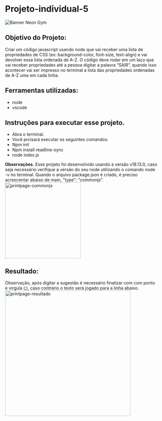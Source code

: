 # Projeto-individual-5
![Banner Neon Gym](https://user-images.githubusercontent.com/112557569/216474831-363bdc00-f293-4138-b111-15a1fdc2fd35.jpg)

<h2><strong> Objetivo do Projeto: </strong></h2>
Criar  um código javascript  usando node que vai receber uma lista de
propriedades de CSS (ex: background-color, font-size, text-align) e vai devolver
essa lista ordenada de A-Z. O código deve rodar em um laço que vai receber propriedades até a
pessoa digitar a palavra “SAIR”, quando isso acontecer vai ser impresso
no terminal a lista das propriedades ordenadas de A-Z uma em cada linha.

<h2> <strong>Ferramentas utilizadas:</strong></h2><ul>
<li>node</li>
<li>vscode</li> </ul>

<h2><strong>Instruções para executar esse projeto.</strong></h2>
<ul>
<li>Abra o terminal. </li>
<li>Você prcisará executar os seguintes comandos.</li>
<li>Npm init </li>
<li>Npm install readline-sync</li>
<li>node  index.js </li>
</ul>
<p>
<strong>Observações.</strong>
Esse projeto foi desenvolvido usando a versão v18.13.0, caso seja necessário verifique a versão do seu node utilizando o comando node -v no terminal. 
Quando o arquivo package.json é criado, é preciso acrescentar abaixo de main, "type": "commonjs". 

<img width="250" alt="printpage-commonjs" src="https://user-images.githubusercontent.com/112557569/216472039-c5752ac3-c241-4cb5-ab72-962e0a0e3f08.png">
</p>


<h2> Resultado:</h2>
Observação, após digitar a sugestão é necessário finalizar com  com ponto e virgula (;), caso contrário o texto será jogado para a linha abaixo. 

<img width="413" alt="printpage-resultado" src="https://user-images.githubusercontent.com/112557569/216471916-08a926d0-8b08-405c-b1d0-651f1596c36e.png">
